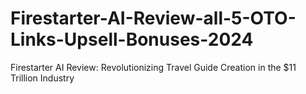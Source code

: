 # Firestarter-AI-Review-all-5-OTO-Links-Upsell-Bonuses-2024
Firestarter AI Review: Revolutionizing Travel Guide Creation in the $11 Trillion Industry
